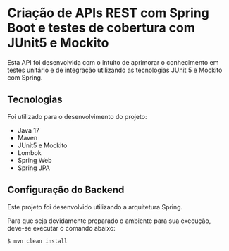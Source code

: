 # Criação de APIs REST com Spring Boot e testes de cobertura com JUnit5 e Mockito

Esta API foi desenvolvida com o intuito de aprimorar o conhecimento em testes unitário e de integração utilizando as tecnologias 
JUnit 5 e Mockito com Spring.

## Tecnologias
Foi utilizado para o desenvolvimento do projeto:

- Java 17
- Maven
- JUnit5 e Mockito
- Lombok
- Spring Web
- Spring JPA

## Configuração do Backend
Este projeto foi desenvolvido utilizando a arquitetura Spring.

Para que seja devidamente preparado o ambiente para sua execução, deve-se executar o comando abaixo:

`$ mvn clean install`
